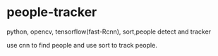 # people-tracker
python, opencv, tensorflow(fast-Rcnn), sort,people detect and tracker

use cnn to find people
and use sort to track people.
